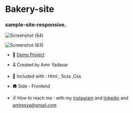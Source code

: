 # Bakery-site

### sample-site-responsive.

![Screenshot (64)](https://user-images.githubusercontent.com/110972269/201970596-085de069-49f7-4d83-a604-23440d569e04.png)

![Screenshot (63)](https://user-images.githubusercontent.com/110972269/201970411-2dba105c-21f6-4451-af05-4e2bff2d4ec0.png)

- 🔭 [Demo Project]( https://amir-yadavar.github.io/Bakery-site/)

- ⏳ Created by Amir Yadavar

- 🔧 Included with : Html , Scss ,Css

- 🛖 Side - Frontend

- ✌️ How to reach me : with my [instagram](https://instagram.com/amir_yadavar_?igshid=YmMyMTA2M2Y=) and [linkedin](https://www.linkedin.com/in/amir-yadavar-269904242/) and amiresya@gmail.com
